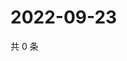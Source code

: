 # 2022-09-23

共 0 条

<!-- BEGIN WEIBO -->
<!-- 最后更新时间 Fri Sep 23 2022 07:19:32 GMT+0800 (China Standard Time) -->

<!-- END WEIBO -->
